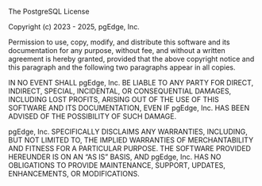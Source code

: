 The PostgreSQL License

Copyright (c) 2023 - 2025, pgEdge, Inc.

Permission to use, copy, modify, and distribute this software and its documentation for any purpose, without fee, and without a written agreement is hereby granted, provided that the above copyright notice and this paragraph and the following two paragraphs appear in all copies.

IN NO EVENT SHALL pgEdge, Inc. BE LIABLE TO ANY PARTY FOR DIRECT, INDIRECT, SPECIAL, INCIDENTAL, OR CONSEQUENTIAL DAMAGES, INCLUDING LOST PROFITS, ARISING OUT OF THE USE OF THIS SOFTWARE AND ITS DOCUMENTATION, EVEN IF pgEdge, Inc. HAS BEEN ADVISED OF THE POSSIBILITY OF SUCH DAMAGE.

pgEdge, Inc. SPECIFICALLY DISCLAIMS ANY WARRANTIES, INCLUDING, BUT NOT LIMITED TO, THE IMPLIED WARRANTIES OF MERCHANTABILITY AND FITNESS FOR A PARTICULAR PURPOSE. THE SOFTWARE PROVIDED HEREUNDER IS ON AN “AS IS” BASIS, AND pgEdge, Inc. HAS NO OBLIGATIONS TO PROVIDE MAINTENANCE, SUPPORT, UPDATES, ENHANCEMENTS, OR MODIFICATIONS.


